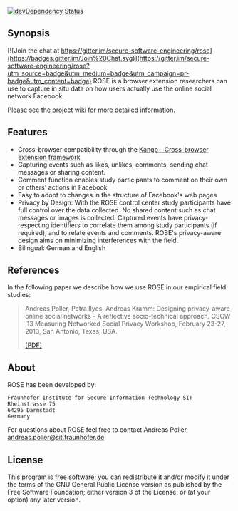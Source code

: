 [![devDependency Status](https://david-dm.org/oliverh855/rose/dev-status.svg?theme=shields.io)](https://david-dm.org/oliverh855/rose#info=devDependencies)

Synopsis
----

[![Join the chat at https://gitter.im/secure-software-engineering/rose](https://badges.gitter.im/Join%20Chat.svg)](https://gitter.im/secure-software-engineering/rose?utm_source=badge&utm_medium=badge&utm_campaign=pr-badge&utm_content=badge)
ROSE is a browser extension researchers can use to capture in situ data on how users actually use the online social network Facebook.

[Please see the project wiki for more detailed information.](https://github.com/oliverh855/rose/wiki)

Features
----
* Cross-browser compatibility through the [Kango - Cross-browser extension framework](http://kangoextensions.com/)
* Capturing events such as likes, unlikes, comments, sending chat messages or sharing content.
* Comment function enables study participants to comment on their own or others' actions in Facebook
* Easy to adopt to changes in the structure of Facebook's web pages
* Privacy by Design: With the ROSE control center study participants have full control over the data collected. No shared content such as chat messages or images is collected. Captured events have privacy-respecting identifiers to correlate them among study participants (if required), and to relate events and comments. ROSE's privacy-aware design aims on minimizing interferences with the field.
* Bilingual: German and English

References
----
In the following paper we describe how we use ROSE in our empirical field studies:

> Andreas Poller, Petra Ilyes, Andreas Kramm: Designing privacy-aware online social networks - A reflective socio-technical approach. CSCW ’13 Measuring Networked Social Privacy Workshop, February 23-27, 2013, San Antonio, Texas, USA.
>
> [[PDF]](http://testlab.sit.fraunhofer.de/downloads/Publications/poller_osn_design_cscw13_workshop_camera_ready_rot.pdf)

About
----

ROSE has been developed by:

    Fraunhofer Institute for Secure Information Technology SIT
    Rheinstrasse 75
    64295 Darmstadt
    Germany

For questions about ROSE feel free to contact Andreas Poller, andreas.poller@sit.fraunhofer.de

License
----
This program is free software; you can redistribute it and/or modify it under the terms of the GNU General Public License version as published by the Free Software Foundation; either version 3 of the License, or (at your option) any later version.
